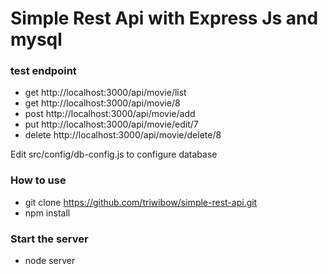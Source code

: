 # Simple Rest Api with Express Js and mysql

### test endpoint
* get http://localhost:3000/api/movie/list
* get http://localhost:3000/api/movie/8
* post http://localhost:3000/api/movie/add
* put http://localhost:3000/api/movie/edit/7
* delete http://localhost:3000/api/movie/delete/8

Edit src/config/db-config.js to configure database

### How to use

* git clone https://github.com/triwibow/simple-rest-api.git
* npm install

### Start the server
* node server